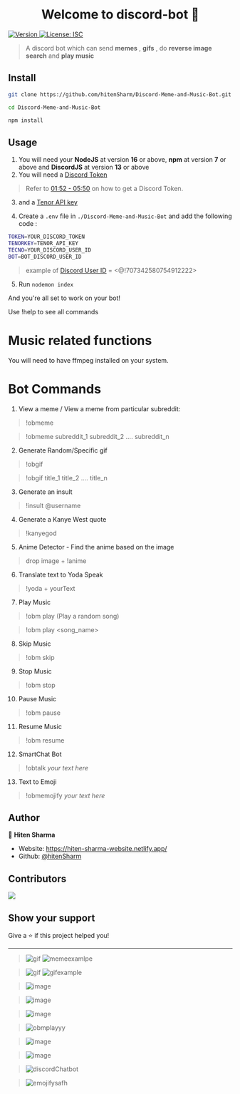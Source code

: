 <h1 align="center">Welcome to discord-bot 👋</h1>
<p>
  <a href="https://www.npmjs.com/package/discord-bot" target="_blank">
    <img alt="Version" src="https://img.shields.io/npm/v/discord-bot.svg">
  </a>
  <a href="#" target="_blank">
    <img alt="License: ISC" src="https://img.shields.io/badge/License-ISC-yellow.svg" />
  </a>
</p>

> A discord bot which can send **memes** , **gifs** , do **reverse image search** and **play music**

## Install

```sh
git clone https://github.com/hitenSharm/Discord-Meme-and-Music-Bot.git

cd Discord-Meme-and-Music-Bot

npm install
```
## Usage
1. You will need your **NodeJS** at version **16** or above, **npm** at version **7** or above and **DiscordJS** at version **13** or above
2. You will need a [Discord Token](https://discord.com/developers/applications) 
>Refer to [01:52 - 05:50](https://www.youtube.com/watch?v=SPTfmiYiuok&t=112s) on how to get a Discord Token.
3. and a [Tenor API key](https://tenor.com/developer/keyregistration)

 4. Create a `.env` file in `./Discord-Meme-and-Music-Bot` and add the following code :
 ```sh 
TOKEN=YOUR_DISCORD_TOKEN
TENORKEY=TENOR_API_KEY
TECNO=YOUR_DISCORD_USER_ID
BOT=BOT_DISCORD_USER_ID
```
>example of [Discord User ID](https://forum.truckersmp.com/index.php?/topic/81597-how-to-get-a-discord-users-unique-id/) = <@!707342580754912222>
5. Run `nodemon index` 

And you're all set to work on your bot!  

Use !help to see all commands

# Music related functions
You will need to have ffmpeg installed on your system.

# Bot Commands
1. View a meme / View a meme from particular subreddit: 
> !obmeme 

> !obmeme subreddit_1 subreddit_2 .... subreddit_n

2. Generate Random/Specific gif
> !obgif 

> !obgif title_1 title_2 .... title_n

3. Generate an insult
> !insult @username

4. Generate a Kanye West quote
> !kanyegod

5. Anime Detector - Find the anime based on the image
> drop image + !anime

6. Translate text to Yoda Speak
> !yoda + yourText

7. Play Music
> !obm play (Play a random song) 

> !obm play <song_name> 

8. Skip Music
> !obm skip

9. Stop Music
> !obm stop

10. Pause Music
> !obm pause

11. Resume Music
> !obm resume

12. SmartChat Bot
> !obtalk *your text here*

13. Text to Emoji
> !obmemojify *your text here*

## Author

👤 **Hiten Sharma**

* Website: https://hiten-sharma-website.netlify.app/
* Github: [@hitenSharm](https://github.com/hitenSharm)

## Contributors
<a href = "https://github.com/hitenSharm/Discord-Meme-and-Music-Bot/contributors">
  <img src = "https://contrib.rocks/image?repo=hitenSharm/Discord-Meme-and-Music-Bot"/>
  </a>

## Show your support

Give a ⭐️ if this project helped you!

***
<!-- !obmeme command -->

  

>![gif](https://user-images.githubusercontent.com/75155230/137524376-add5d499-dbf0-466b-a4e4-d83ead75bb4b.png)
>![memeexamlpe](https://user-images.githubusercontent.com/78155861/138863908-22c0aaa7-2c15-48f0-82b7-b6d27c44b897.png)

  

  

<!-- !obgif command -->

  

>![gif](https://user-images.githubusercontent.com/75155230/137524528-df5d37f4-69d2-4c23-9185-d4cb6816d278.png)
>![gifexample](https://user-images.githubusercontent.com/78155861/138863914-553f20fe-e2df-4a0f-b6f7-f388dadd053b.png)

  

  

<!-- !insult command -->

  

>![image](https://user-images.githubusercontent.com/75155230/137524755-0ec5dc48-34d3-470c-8b75-0e89593e3172.png)

  

  

<!-- !kanyegod -->

  

>![image](https://user-images.githubusercontent.com/75155230/137524987-fbdff529-d886-491f-8a07-f2aec6666ee8.png)

  

  

<!-- !yoda+text command -->

  

>![image](https://user-images.githubusercontent.com/75155230/137526097-4eb0d174-d52e-4819-8073-fcdde94f4c9a.png)

  

  

<!-- !obm play command -->

  

>![obmplayyy](https://user-images.githubusercontent.com/78155861/139595286-31a50be3-f30c-4832-aa00-8e471dc2b815.png)

<!-- !obm play command -->

  

>![image](https://user-images.githubusercontent.com/75155230/137526424-0480c882-e2fb-4e5f-b896-b9d0c2b2f454.png)

<!-- !anime command -->

>![image](https://user-images.githubusercontent.com/56029311/115998046-11485d80-a603-11eb-8b12-e9ecef04eb61.png)  

<!-- !oobtalk command -->

>![discordChatbot](https://user-images.githubusercontent.com/78155861/138104602-8085913a-6337-4228-8f9f-3db400cf46ad.png)

<!-- !oobtalk command -->

>![emojifysafh](https://user-images.githubusercontent.com/78155861/139595289-0f29df4f-82a4-4f0c-974d-3448eb77858e.png)

